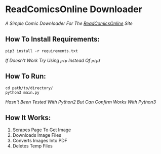 # ReadComicsOnline Downloader
*A Simple Comic Downloader For The [ReadComicsOnline](https://readcomicsonline.ru/) Site*

## How To Install Requirements:
```batch
pip3 install -r requirements.txt
```
*If Doesn't Work Try Using `pip` Instead Of `pip3`*

## How To Run:
```batch
cd path/to/directory/
python3 main.py
```
*Hasn't Been Tested With Python2 But Can Confirm Works With Python3*

## How It Works:
1. Scrapes Page To Get Image
2. Downloads Image Files
3. Converts Images Into PDF
4. Deletes Temp Files
